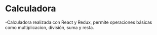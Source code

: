 # Calculadora

-Calculadora realizada con React y Redux,  permite operaciones básicas como multiplicacion, división, suma y resta.
